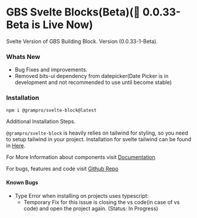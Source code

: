 # GBS Svelte Blocks(Beta)(🎉 0.0.33-Beta is Live Now)

Svelte Version of GBS Building Block. Version (0.0.33-1-Beta).

### Whats New

- Bug Fixes and improvements.
- Removed bits-ui dependency from datepicker(Date Picker is in development and not recommended to use until become stable)

### Installation

```bash
npm i @grampro/svelte-block@latest
```

Additional Installation Steps.

`@grampro/svelte-block` is heavily relies on tailwind for styling, so you need to setup tailwind in your project. Installation for svelte tailwind can be found in [Here](https://tailwindcss.com/docs/guides/sveltekit).

For More Information about components visit [Documentation](https://gbs-svelte-bblock.netlify.app/)

For bugs, features and code visit [Github Repo](https://github.com/ananduremanan/svelte-component-library)

#### Known Bugs

- Type Error when installing on projects uses typescript:
  - Temporary Fix for this issue is closing the vs code(in case of vs code) and open the project again. (Status: In Progress)
